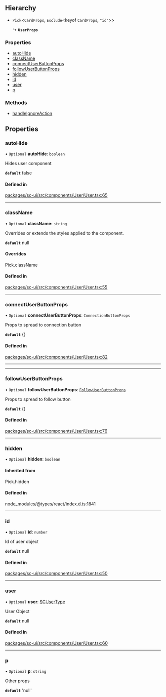 ## Hierarchy

- `Pick`<`CardProps`, `Exclude`<keyof `CardProps`, ``"id"``\>\>

  ↳ **`UserProps`**

### Properties


- [autoHide](#autohide)
- [className](#classname)
- [connectUserButtonProps](#connectuserbuttonprops)
- [followUserButtonProps](#followuserbuttonprops)
- [hidden](#hidden)
- [id](#id)
- [user](#user)
- [p](#p)


### Methods

- [handleIgnoreAction](#handleignoreaction)

## Properties

### autoHide

• `Optional` **autoHide**: `boolean`

Hides user component

**`default`** false

#### Defined in

[packages/sc-ui/src/components/User/User.tsx:65](https://github.com/selfcommunity/community-ui/blob/6b6e2bd/packages/sc-ui/src/components/User/User.tsx#L65)

___


### className

• `Optional` **className**: `string`

Overrides or extends the styles applied to the component.

**`default`** null

#### Overrides

Pick.className

#### Defined in

[packages/sc-ui/src/components/User/User.tsx:55](https://github.com/selfcommunity/community-ui/blob/6b6e2bd/packages/sc-ui/src/components/User/User.tsx#L55)

___


### connectUserButtonProps

• `Optional` **connectUserButtonProps**: `ConnectionButtonProps`

Props to spread to connection button

**`default`** {}

#### Defined in

[packages/sc-ui/src/components/User/User.tsx:82](https://github.com/selfcommunity/community-ui/blob/6b6e2bd/packages/sc-ui/src/components/User/User.tsx#L82)

___


___

### followUserButtonProps

• `Optional` **followUserButtonProps**: [`FollowUserButtonProps`](FollowUserButtonProps.md)

Props to spread to follow button

**`default`** {}

#### Defined in

[packages/sc-ui/src/components/User/User.tsx:76](https://github.com/selfcommunity/community-ui/blob/6b6e2bd/packages/sc-ui/src/components/User/User.tsx#L76)

___

### hidden

• `Optional` **hidden**: `boolean`

#### Inherited from

Pick.hidden

#### Defined in

node_modules/@types/react/index.d.ts:1841

___

### id

• `Optional` **id**: `number`

Id of user object

**`default`** null

#### Defined in

[packages/sc-ui/src/components/User/User.tsx:50](https://github.com/selfcommunity/community-ui/blob/6b6e2bd/packages/sc-ui/src/components/User/User.tsx#L50)

___


### user

• `Optional` **user**: [SCUserType](../../sc-core/Api_Reference/Types/user#scusertype)

User Object

**`default`** null

#### Defined in

[packages/sc-ui/src/components/User/User.tsx:60](https://github.com/selfcommunity/community-ui/blob/6b6e2bd/packages/sc-ui/src/components/User/User.tsx#L60)

___

 
### p


• `Optional` **p**: `string`


Other props


**`default`** 'null'